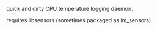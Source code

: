 quick and dirty CPU temperature logging daemon.

requires libsensors (sometimes packaged as lm\_sensors)
